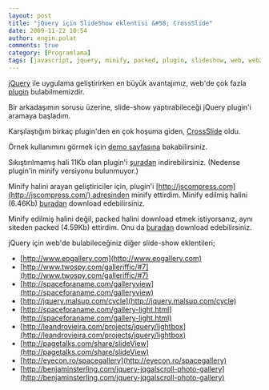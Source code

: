 ```yaml
---
layout: post
title: "jQuery için SlideShow eklentisi &#58; CrossSlide"
date: 2009-11-22 10:54
author: engin.polat
comments: true
category: [Programlama]
tags: [javascript, jquery, minify, packed, plugin, slideshow, web, web2]
---
```

<a title="jQuery" href="http://jquery.com/" target="_blank">jQuery</a> ile uygulama geliştirirken en büyük avantajımız, web'de çok fazla <a title="jQuery: Plugins" href="http://plugins.jquery.com/" target="_blank">plugin</a> bulabilmemizdir.

Bir arkadaşımın sorusu üzerine, slide-show yaptırabileceği jQuery plugin'i aramaya başladım.

Karşılaştığım birkaç plugin'den en çok hoşuma giden, <a title="jQuery: CrossSlide" href="http://www.gruppo4.com/~tobia/cross-slide.shtml" target="_blank">CrossSlide</a> oldu.

Örnek kullanımını görmek için <a title="jQuery: CrossSlide Demo" href="http://www.gruppo4.com/~tobia/cross-slide.shtml" target="_blank">demo sayfasına</a> bakabilirsiniz.

Sıkıştırılmamış hali 11Kb olan plugin'i <a title="jQuery: CrossSlide Plugin" href="http://www.gruppo4.com/~tobia/files/jquery.cross-slide.js" target="_blank">şuradan</a> indirebilirsiniz. (Nedense plugin'in minify versiyonu bulunmuyor.)

Minify halini arayan geliştiriciler için, plugin'i [http://jscompress.com](http://jscompress.com/) adresinden minify ettirdim. Minify edilmiş halini (6.46Kb) <a title="jQuery: CrossSlide (Minified)" href="/assets/uploads/2009/11/jquery.cross-slide.min.js" target="_blank">buradan</a> download edebilirsiniz.

Minify edilmiş halini değil, packed halini download etmek istiyorsanız, aynı siteden packed (4.59Kb) ettirdim. Onu da <a title="jQuery: CrossSlide (Packed)" href="/assets/uploads/2009/11/jquery.cross-slide.packed.js" target="_blank">buradan</a> download edebilirsiniz.

jQuery için web'de bulabileceğiniz diğer slide-show eklentileri;



*   [http://www.eogallery.com](http://www.eogallery.com)
*   [http://www.twospy.com/galleriffic/#7](http://www.twospy.com/galleriffic/#7)
*   [http://spaceforaname.com/galleryview](http://spaceforaname.com/galleryview)
*   [http://jquery.malsup.com/cycle](http://jquery.malsup.com/cycle)
*   [http://spaceforaname.com/gallery-light.html](http://spaceforaname.com/gallery-light.html)
*   [http://leandrovieira.com/projects/jquery/lightbox](http://leandrovieira.com/projects/jquery/lightbox)
*   [http://pagetalks.com/share/slideView](http://pagetalks.com/share/slideView)
*   [http://eyecon.ro/spacegallery](http://eyecon.ro/spacegallery)
*   [http://benjaminsterling.com/jquery-jqgalscroll-photo-gallery](http://benjaminsterling.com/jquery-jqgalscroll-photo-gallery)

